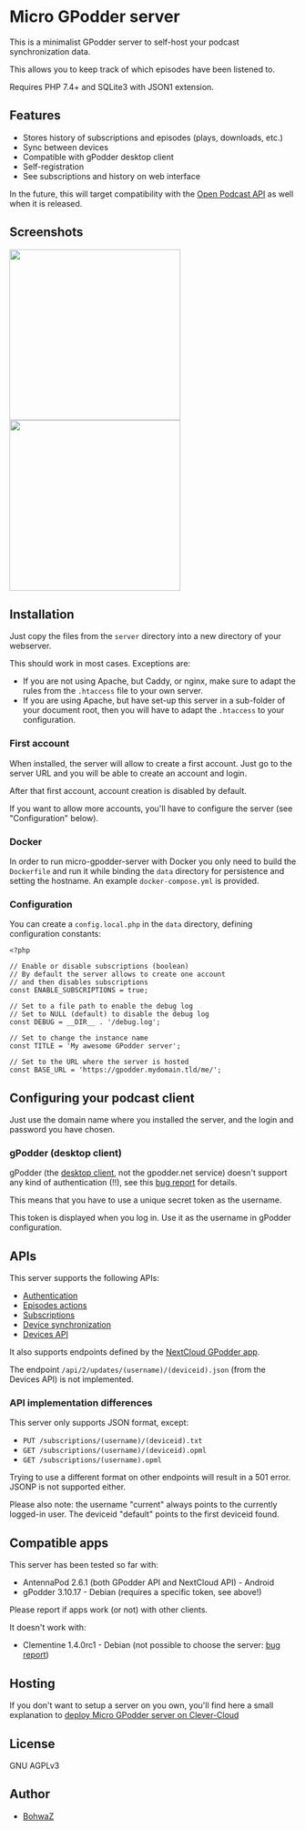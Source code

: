 # Micro GPodder server

This is a minimalist GPodder server to self-host your podcast synchronization data.

This allows you to keep track of which episodes have been listened to.

Requires PHP 7.4+ and SQLite3 with JSON1 extension.

## Features

* Stores history of subscriptions and episodes (plays, downloads, etc.)
* Sync between devices
* Compatible with gPodder desktop client
* Self-registration
* See subscriptions and history on web interface

In the future, this will target compatibility with the [Open Podcast API](https://openpodcastapi.org) as well when it is released.

## Screenshots

<img src="https://github.com/bohwaz/micro-gpodder-server/assets/584819/016b835d-2afe-47ef-86f0-dd8acc51aa89" height=300 /> <img src="https://github.com/bohwaz/micro-gpodder-server/assets/584819/45da98da-ded1-44b3-9607-c114c3fd7dbc" height=300 />

## Installation

Just copy the files from the `server` directory into a new directory of your webserver.

This should work in most cases. Exceptions are:

* If you are not using Apache, but Caddy, or nginx, make sure to adapt the rules from the `.htaccess` file to your own server.
* If you are using Apache, but have set-up this server in a sub-folder of your document root, then you will have to adapt the `.htaccess` to your configuration.

### First account

When installed, the server will allow to create a first account. Just go to the server URL and you will be able to create an account and login.

After that first account, account creation is disabled by default.

If you want to allow more accounts, you'll have to configure the server (see "Configuration" below).

### Docker

In order to run micro-gpodder-server with Docker you only need to build the `Dockerfile` and run it while binding the `data` directory for persistence and setting the hostname. An example `docker-compose.yml` is provided.

### Configuration

You can create a `config.local.php` in the `data` directory, defining configuration constants:

```
<?php

// Enable or disable subscriptions (boolean)
// By default the server allows to create one account
// and then disables subscriptions
const ENABLE_SUBSCRIPTIONS = true;

// Set to a file path to enable the debug log
// Set to NULL (default) to disable the debug log
const DEBUG = __DIR__ . '/debug.log';

// Set to change the instance name
const TITLE = 'My awesome GPodder server';

// Set to the URL where the server is hosted
const BASE_URL = 'https://gpodder.mydomain.tld/me/';
```

## Configuring your podcast client

Just use the domain name where you installed the server, and the login and password you have chosen.

### gPodder (desktop client)

gPodder (the [desktop client](https://gpodder.github.io), not the gpodder.net service) doesn't support any kind of authentication (!!), see this [bug report](https://github.com/gpodder/gpodder/issues/1358) for details.

This means that you have to use a unique secret token as the username.

This token is displayed when you log in. Use it as the username in gPodder configuration.

## APIs

This server supports the following APIs:

* [Authentication](https://gpoddernet.readthedocs.io/en/latest/api/reference/auth.html)
* [Episodes actions](https://gpoddernet.readthedocs.io/en/latest/api/reference/events.html)
* [Subscriptions](https://gpoddernet.readthedocs.io/en/latest/api/reference/subscriptions.html)
* [Device synchronization](https://gpoddernet.readthedocs.io/en/latest/api/reference/sync.html)
* [Devices API](https://gpoddernet.readthedocs.io/en/latest/api/reference/devices.html)

It also supports endpoints defined by the [NextCloud GPodder app](https://github.com/thrillfall/nextcloud-gpodder).

The endpoint `/api/2/updates/(username)/(deviceid).json` (from the Devices API) is not implemented.

### API implementation differences

This server only supports JSON format, except:

* `PUT /subscriptions/(username)/(deviceid).txt`
* `GET /subscriptions/(username)/(deviceid).opml`
* `GET /subscriptions/(username).opml`

Trying to use a different format on other endpoints will result in a 501 error. JSONP is not supported either.

Please also note: the username "current" always points to the currently logged-in user. The deviceid "default" points to the first deviceid found.

## Compatible apps

This server has been tested so far with:

* AntennaPod 2.6.1 (both GPodder API and NextCloud API) - Android
* gPodder 3.10.17 - Debian (requires a specific token, see above!)

Please report if apps work (or not) with other clients.

It doesn't work with:

* Clementine 1.4.0rc1 - Debian (not possible to choose the server: [bug report](https://github.com/clementine-player/Clementine/issues/7202))

## Hosting ##

If you don't want to setup a server on you own, you'll find here a small explanation to [deploy Micro GPodder server on Clever-Cloud](https://blog.broncotoxique.com/2024/03/08/deploy-micro-gpodder-server-on-clever-cloud)

## License

GNU AGPLv3

## Author

* [BohwaZ](https://bohwaz.net/)
